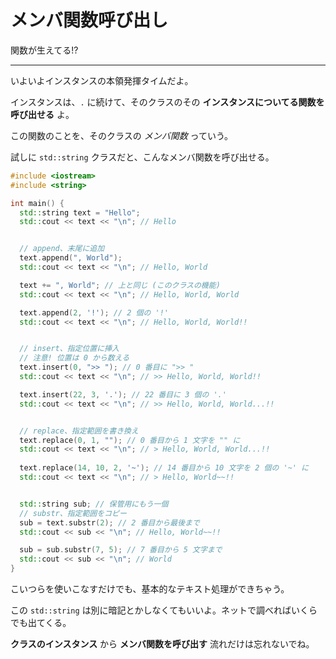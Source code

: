 # メンバ関数呼び出し

関数が生えてる!?

---

いよいよインスタンスの本領発揮タイムだよ。

インスタンスは、`.` に続けて、そのクラスのその **インスタンスについてる関数を呼び出せる** よ。

この関数のことを、そのクラスの *メンバ関数* っていう。

試しに `std::string` クラスだと、こんなメンバ関数を呼び出せる。

```cpp
#include <iostream>
#include <string>

int main() {
  std::string text = "Hello";
  std::cout << text << "\n"; // Hello


  // append、末尾に追加
  text.append(", World");
  std::cout << text << "\n"; // Hello, World

  text += ", World"; // 上と同じ (このクラスの機能)
  std::cout << text << "\n"; // Hello, World, World

  text.append(2, '!'); // 2 個の '!'
  std::cout << text << "\n"; // Hello, World, World!!


  // insert、指定位置に挿入
  // 注意! 位置は 0 から数える
  text.insert(0, ">> "); // 0 番目に ">> "
  std::cout << text << "\n"; // >> Hello, World, World!!

  text.insert(22, 3, '.'); // 22 番目に 3 個の '.'
  std::cout << text << "\n"; // >> Hello, World, World...!!


  // replace、指定範囲を書き換え
  text.replace(0, 1, ""); // 0 番目から 1 文字を "" に
  std::cout << text << "\n"; // > Hello, World, World...!!
  
  text.replace(14, 10, 2, '~'); // 14 番目から 10 文字を 2 個の '~' に
  std::cout << text << "\n"; // > Hello, World~~!!


  std::string sub; // 保管用にもう一個
  // substr、指定範囲をコピー
  sub = text.substr(2); // 2 番目から最後まで
  std::cout << sub << "\n"; // Hello, World~~!!

  sub = sub.substr(7, 5); // 7 番目から 5 文字まで
  std::cout << sub << "\n"; // World
}
```

こいつらを使いこなすだけでも、基本的なテキスト処理ができちゃう。

この `std::string` は別に暗記とかしなくてもいいよ。ネットで調べればいくらでも出てくる。

**クラスのインスタンス** から **メンバ関数を呼び出す** 流れだけは忘れないでね。
